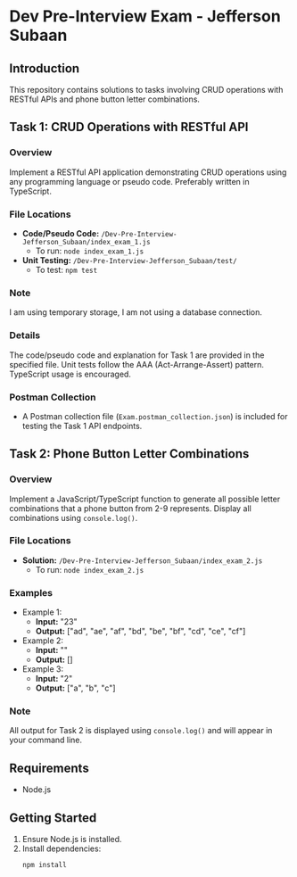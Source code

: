 # Dev Pre-Interview Exam - Jefferson Subaan

## Introduction
This repository contains solutions to tasks involving CRUD operations with RESTful APIs and phone button letter combinations.

## Task 1: CRUD Operations with RESTful API
### Overview
Implement a RESTful API application demonstrating CRUD operations using any programming language or pseudo code. Preferably written in TypeScript.

### File Locations
- **Code/Pseudo Code:** `/Dev-Pre-Interview-Jefferson_Subaan/index_exam_1.js`
  - To run: `node index_exam_1.js`
- **Unit Testing:** `/Dev-Pre-Interview-Jefferson_Subaan/test/`
  - To test: `npm test`
### Note
I am using temporary storage, I am not using a database connection.

### Details
The code/pseudo code and explanation for Task 1 are provided in the specified file. Unit tests follow the AAA (Act-Arrange-Assert) pattern. TypeScript usage is encouraged.

### Postman Collection
- A Postman collection file (`Exam.postman_collection.json`) is included for testing the Task 1 API endpoints.

## Task 2: Phone Button Letter Combinations
### Overview
Implement a JavaScript/TypeScript function to generate all possible letter combinations that a phone button from 2-9 represents. Display all combinations using `console.log()`.

### File Locations
- **Solution:** `/Dev-Pre-Interview-Jefferson_Subaan/index_exam_2.js`
  - To run: `node index_exam_2.js`

### Examples
- Example 1:
  - **Input:** "23"
  - **Output:** ["ad", "ae", "af", "bd", "be", "bf", "cd", "ce", "cf"]
- Example 2:
  - **Input:** ""
  - **Output:** []
- Example 3:
  - **Input:** "2"
  - **Output:** ["a", "b", "c"]

### Note
All output for Task 2 is displayed using `console.log()` and will appear in your command line.

## Requirements
- Node.js

## Getting Started
1. Ensure Node.js is installed.
2. Install dependencies:
   ```bash
   npm install
